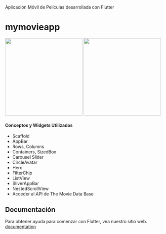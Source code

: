 Aplicación  Móvil de Películas desarrollada con Flutter
# mymovieapp

<img src="https://github.com/daniorca/movieapp_flutter/blob/master/screenshots/ScreenShot2.png" width="250">
<img src="https://github.com/daniorca/movieapp_flutter/blob/master/screenshots/ScreenShot1.png" width="250">

#### Conceptos y Widgets Utilizados
* Scaffold
* AppBar
* Rows, Columns
* Containers, SizedBox
* Carousel Slider
* CircleAvatar
* Hero
* FilterChip
* ListView
* SliverAppBar
* NestedScrollView
* Acceder al API de The Movie Data Base

## Documentación

Para obtener ayuda para comenzar con Flutter, vea nuestro sitio web.
[documentation](https://flutter-es.io/)
